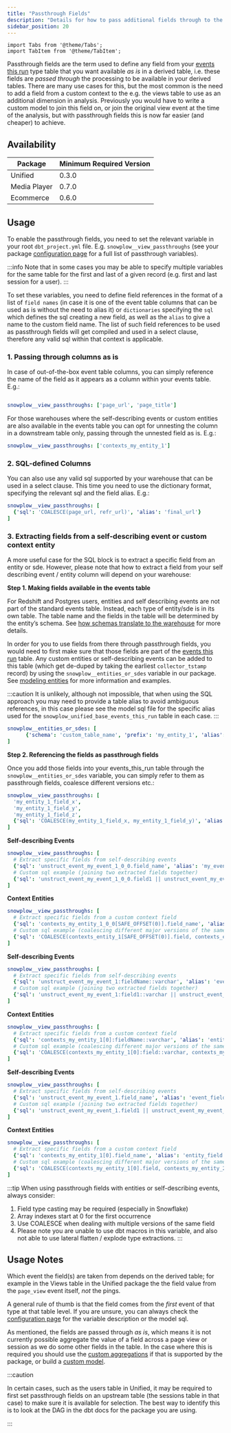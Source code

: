 ```yaml
---
title: "Passthrough Fields"
description: "Details for how to pass additional fields through to the derived tables."
sidebar_position: 20
---
```

```mdx-code-block
import Tabs from '@theme/Tabs';
import TabItem from '@theme/TabItem';
```

Passthrough fields are the term used to define any field from your [events this run](/docs/modeling-your-data/modeling-your-data-with-dbt/package-mechanics/this-run-tables/index.md#events-this-run) type table that you want available _as is_ in a derived table, i.e. these fields are *passed through* the processing to be available in your derived tables. There are many use cases for this, but the most common is the need to add a field from a custom context to the e.g. the views table to use as an additional dimension in analysis. Previously you would have to write a custom model to join this field on, or join the original view event at the time of the analysis, but with passthrough fields this is now far easier (and cheaper) to achieve.

## Availability

| Package | Minimum Required Version |
|---------|--------------------------|
| Unified | 0.3.0 |
| Media Player | 0.7.0 |
| Ecommerce | 0.6.0 |

## Usage

To enable the passthrough fields, you need to set the relevant variable in your root `dbt_project.yml` file. E.g. `snowplow__view_passthroughs` (see your package [configuration page](/docs/modeling-your-data/modeling-your-data-with-dbt/dbt-configuration/index.md) for a full list of passthrough variables). 

:::info
Note that in some cases you may be able to specify multiple variables for the same table for the first and last of a given record (e.g. first and last session for a user).
:::

To set these variables, you need to define field references in the format of a list of `field names` (in case it is one of the event table columns that can be used as is without the need to alias it) or `dictionaries` specifying the `sql` which defines the sql creating a new field, as well as the `alias` to give a name to the custom field name. The list of such field references to be used as passthrough fields will get compiled and used in a select clause, therefore any valid sql within that context is applicable.

### 1. Passing through columns as is
In case of out-of-the-box event table columns, you can simply reference the name of the field as it appears as a column within your events table. E.g.:

```yml title="dbt_project.yml"

snowplow__view_passthroughs: ['page_url', 'page_title']
```

For those warehouses where the self-describing events or custom entities are also available in the events table you can opt for unnesting the column in a downstream table only, passing through the unnested field as is. E.g.:

```yml title="dbt_project.yml"
snowplow__view_passthroughs: ['contexts_my_entity_1']
```

### 2. SQL-defined Columns
You can also use any valid sql supported by your warehouse that can be used in a select clause. This time you need to use the dictionary format, specifying the relevant sql and the field alias. E.g.:

```yml title="dbt_project.yml"
snowplow__view_passthroughs: [
  {'sql': 'COALESCE(page_url, refr_url)', 'alias': 'final_url'}
]
```

### 3. Extracting fields from a self-describing event or custom context entity
A more useful case for the SQL block is to extract a specific field from an entity or sde. However, please note that how to extract a field from your self describing event / entity column will depend on your warehouse:

<Tabs groupId="warehouse" queryString>
<TabItem value="redshift/postgres" label="Redshift, Postgres" default>

**Step 1. Making fields available in the events table**

For Redshift and Postgres users, entities and self describing events are not part of the standard events table. Instead, each type of entity/sde is in its own table. The table name and the fields in the table will be determined by the entity’s schema. See [how schemas translate to the warehouse](/docs/destinations/warehouses-lakes/schemas-in-warehouse/index.md) for more details.

In order for you to use fields from there through passthrough fields, you would need to first make sure that those fields are part of the [events this run](/docs/modeling-your-data/modeling-your-data-with-dbt/package-mechanics/this-run-tables/index.md#events-this-run) table. Any custom entities or self-describing events can be added to this table (which get de-duped by taking the earliest `collector_tstamp` record) by using the `snowplow__entities_or_sdes` variable in our package. See [modeling entities](/docs/modeling-your-data/modeling-your-data-with-dbt/package-features/modeling-entities/index.md) for more information and examples.

:::caution
It is unlikely, although not impossible, that when using the SQL approach you may need to provide a table alias to avoid ambiguous references, in this case please see the model sql file for the specific alias used for the `snowplow_unified_base_events_this_run` table in each case.
:::


```yml
snowplow__entities_or_sdes: [
      {'schema': 'custom_table_name', 'prefix': 'my_entity_1', 'alias': 'entity_1', 'single_entity': true},
]
```

**Step 2. Referencing the fields as passthrough fields**

Once you add those fields into your events_this_run table through the `snowplow__entities_or_sdes` variable, you can simply refer to them as passthrough fields, coalesce different versions etc.:

```yml
snowplow__view_passthroughs: [
  'my_entity_1_field_x',
  'my_entity_1_field_y',
  'my_entity_1_field_z',
  {'sql': 'COALESCE(my_entity_1_field_x, my_entity_1_field_y)', 'alias': 'entity_field_combined'}
]
```

</TabItem>
<TabItem value="bigquery" label="BigQuery">

**Self-describing Events**
```yml
snowplow__view_passthroughs: [
  # Extract specific fields from self-describing events
  {'sql': 'unstruct_event_my_event_1_0_0.field_name', 'alias': 'my_event_field'},
  # Custom sql example (joining two extracted fields together)
  {'sql': 'unstruct_event_my_event_1_0_0.field1 || unstruct_event_my_event_1_0_0.field2', 'alias': 'my_event_fields'}
]
```

**Context Entities**
```yml
snowplow__view_passthroughs: [
  # Extract specific fields from a custom context field
  {'sql': 'contexts_my_entity_1_0_0[SAFE_OFFSET(0)].field_name', 'alias': 'entity_field'},
  # Custom sql example (coalescing different major versions of the same field)
  {'sql': 'COALESCE(contexts_entity_1[SAFE_OFFSET(0)].field, contexts_entity_2[SAFE_OFFSET(0)].field)', 'alias': 'entity_field_combined'}
]
```

</TabItem>
<TabItem value="snowflake" label="Snowflake">

**Self-describing Events**
```yml
snowplow__view_passthroughs: [
  # Extract specific fields from self-describing events
  {'sql': 'unstruct_event_my_event_1:fieldName::varchar', 'alias': 'event_field'},
  # Custom sql example (joining two extracted fields together)
  {'sql': 'unstruct_event_my_event_1:field1::varchar || unstruct_event_my_event_1:field2::varchar', 'alias': 'combined_fields'}
]
```

**Context Entities**
```yml
snowplow__view_passthroughs: [
  # Extract specific fields from a custom context field
  {'sql': 'contexts_my_entity_1[0]:fieldName::varchar', 'alias': 'entity_field'},
  # Custom sql example (coalescing different major versions of the same field)
  {'sql': 'COALESCE(contexts_my_entity_1[0]:field::varchar, contexts_my_entity_2[0]:field::varchar)', 'alias': 'entity_field_combined'}
]
```

</TabItem>
<TabItem value="databricks" label="Databricks, Spark SQL">

**Self-describing Events**
```yml
snowplow__view_passthroughs: [
  # Extract specific fields from self-describing events
  {'sql': 'unstruct_event_my_event_1.field_name', 'alias': 'event_field'},
  # Custom sql example (joining two extracted fields together)
  {'sql': 'unstruct_event_my_event_1.field1 || unstruct_event_my_event_1.field2', 'alias': 'combined_fields'}
]
```

**Context Entities**
```yml
snowplow__view_passthroughs: [
  # Extract specific fields from a custom context field
  {'sql': 'contexts_my_entity_1[0].field_name', 'alias': 'entity_field'},
  # Custom sql example (coalescing different major versions of the same field)
  {'sql': 'COALESCE(contexts_my_entity_1[0].field, contexts_my_entity_2[0].field)', 'alias': 'entity_field_combined'}
]
```

</TabItem>
</Tabs>

:::tip
When using passthrough fields with entities or self-describing events, always consider:
1. Field type casting may be required (especially in Snowflake)
2. Array indexes start at 0 for the first occurrence
3. Use COALESCE when dealing with multiple versions of the same field
4. Please note you are unable to use dbt macros in this variable, and also not able to use lateral flatten / explode type extractions. 
:::


## Usage Notes

Which event the field(s) are taken from depends on the derived table; for example in the Views table in the Unified package the the field value from the `page_view` event itself, _not_ the pings. 

A general rule of thumb is that the field comes from the *first* event of that type at that table level. If you are unsure, you can always check the [configuration page](/docs/modeling-your-data/modeling-your-data-with-dbt/dbt-configuration/index.md) for the variable description or the model sql.

As mentioned, the fields are passed through _as is_, which means it is not currently possible aggregate the value of a field across a page view or session as we do some other fields in the table. In the case where this is required you should use the [custom aggregations](/docs/modeling-your-data/modeling-your-data-with-dbt/package-features/custom-aggregations/index.md) if that is supported by the package, or build a [custom model](/docs/modeling-your-data/modeling-your-data-with-dbt/dbt-custom-models/index.md).

:::caution

In certain cases, such as the users table in Unified, it may be required to first set passthrough fields on an upstream table (the sessions table in that case) to make sure it is available for selection. The best way to identify this is to look at the DAG in the dbt docs for the package you are using.

:::




